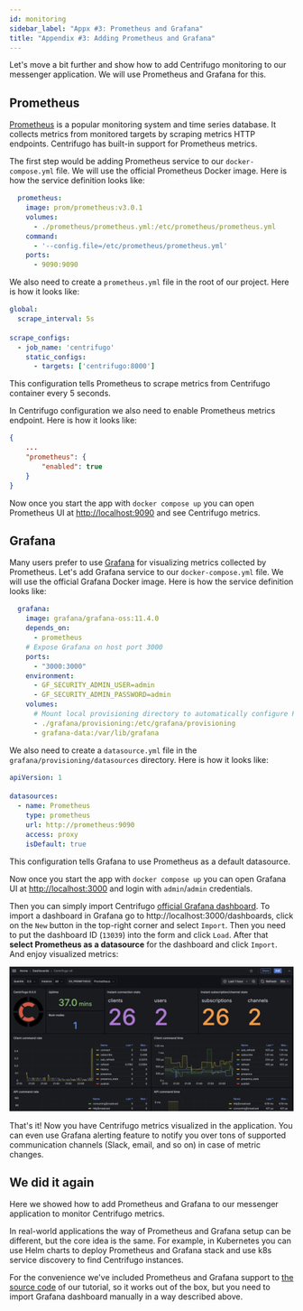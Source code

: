 ```yaml
---
id: monitoring
sidebar_label: "Appx #3: Prometheus and Grafana"
title: "Appendix #3: Adding Prometheus and Grafana"
---
```


Let's move a bit further and show how to add Centrifugo monitoring to our messenger application. We will use Prometheus and Grafana for this.

## Prometheus

[Prometheus](https://prometheus.io/) is a popular monitoring system and time series database. It collects metrics from monitored targets by scraping metrics HTTP endpoints. Centrifugo has built-in support for Prometheus metrics.

The first step would be adding Prometheus service to our `docker-compose.yml` file. We will use the official Prometheus Docker image. Here is how the service definition looks like:

```yaml title="docker-compose.yml"
  prometheus:
    image: prom/prometheus:v3.0.1
    volumes:
      - ./prometheus/prometheus.yml:/etc/prometheus/prometheus.yml
    command:
      - '--config.file=/etc/prometheus/prometheus.yml'
    ports:
      - 9090:9090
```

We also need to create a `prometheus.yml` file in the root of our project. Here is how it looks like:

```yaml title="prometheus/prometheus.yml"
global:
  scrape_interval: 5s

scrape_configs:
  - job_name: 'centrifugo'
    static_configs:
      - targets: ['centrifugo:8000']
```

This configuration tells Prometheus to scrape metrics from Centrifugo container every 5 seconds.

In Centrifugo configuration we also need to enable Prometheus metrics endpoint. Here is how it looks like:

```json title="config.json"
{
    ...
    "prometheus": {
        "enabled": true
    }
}
```

Now once you start the app with `docker compose up` you can open Prometheus UI at [http://localhost:9090](http://localhost:9090) and see Centrifugo metrics.

## Grafana

Many users prefer to use [Grafana](https://grafana.com/) for visualizing metrics collected by Prometheus. Let's add Grafana service to our `docker-compose.yml` file. We will use the official Grafana Docker image. Here is how the service definition looks like:

```yaml title="docker-compose.yml"
  grafana:
    image: grafana/grafana-oss:11.4.0
    depends_on:
      - prometheus
    # Expose Grafana on host port 3000
    ports:
      - "3000:3000"
    environment:
      - GF_SECURITY_ADMIN_USER=admin
      - GF_SECURITY_ADMIN_PASSWORD=admin
    volumes:
      # Mount local provisioning directory to automatically configure Prometheus as a datasource
      - ./grafana/provisioning:/etc/grafana/provisioning
      - grafana-data:/var/lib/grafana
```

We also need to create a `datasource.yml` file in the `grafana/provisioning/datasources` directory. Here is how it looks like:

```yaml title="grafana/provisioning/datasources/datasource.yml"
apiVersion: 1

datasources:
  - name: Prometheus
    type: prometheus
    url: http://prometheus:9090
    access: proxy
    isDefault: true
```

This configuration tells Grafana to use Prometheus as a default datasource.

Now once you start the app with `docker compose up` you can open Grafana UI at [http://localhost:3000](http://localhost:3000) and login with `admin`/`admin` credentials.

Then you can simply import Centrifugo [official Grafana dashboard](https://grafana.com/grafana/dashboards/13039). To import a dashboard in Grafana go to http://localhost:3000/dashboards, click on the `New` button in the top-right corner and select `Import`. Then you need to put the dashboard ID (`13039`) into the form and click `Load`. After that **select Prometheus as a datasource** for the dashboard and click `Import`. And enjoy visualized metrics:

![](/img/grafana.jpg)

That's it! Now you have Centrifugo metrics visualized in the application. You can even use Grafana alerting feature to notify you over tons of supported communication channels (Slack, email, and so on) in case of metric changes.

## We did it again

Here we showed how to add Prometheus and Grafana to our messenger application to monitor Centrifugo metrics.

In real-world applications the way of Prometheus and Grafana setup can be different, but the core idea is the same. For example, in Kubernetes you can use Helm charts to deploy Prometheus and Grafana stack and use k8s service discovery to find Centrifugo instances.

For the convenience we've included Prometheus and Grafana support to [the source code](https://github.com/centrifugal/grand-chat-tutorial) of our tutorial, so it works out of the box, but you need to import Grafana dashboard manually in a way described above.
